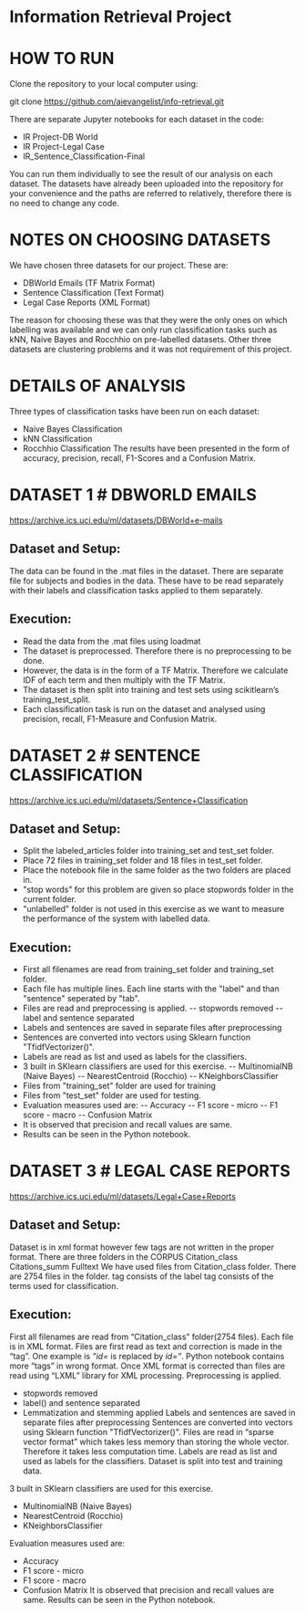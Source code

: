# Information Retrieval Project

# HOW TO RUN
Clone the repository to your local computer using: 

git clone https://github.com/aievangelist/info-retrieval.git

There are separate Jupyter notebooks for each dataset in the code:

- IR Project-DB World
- IR Project-Legal Case
- IR_Sentence_Classification-Final

You can run them individually to see the result of our analysis on each dataset. 
The datasets have already been uploaded into the repository for your convenience and the paths are referred to relatively, therefore there is no need to change any code.

# NOTES ON CHOOSING DATASETS
We have chosen three datasets for our project. These are:

- DBWorld Emails (TF Matrix Format)
- Sentence Classification (Text Format)
- Legal Case Reports (XML Format)

The reason for choosing these was that they were the only ones on which labelling was available and we can only run classification tasks such as kNN, Naive Bayes and Rocchhio on pre-labelled datasets. Other three datasets are clustering problems and it was not requirement of this project.

# DETAILS OF ANALYSIS
Three types of classification tasks have been run on each dataset:

- Naive Bayes Classification
- kNN Classification
- Rocchhio Classification
The results have been presented in the form of accuracy, precision, recall, F1-Scores and a Confusion Matrix.

# DATASET 1 # DBWORLD EMAILS
https://archive.ics.uci.edu/ml/datasets/DBWorld+e-mails
## Dataset and Setup:
The data can be found in the .mat files in the dataset. There are separate file for subjects and bodies in the data. These have to be read separately with their labels and classification tasks applied to them separately.

## Execution:
- Read the data from the .mat files using loadmat
- The dataset is preprocessed. Therefore there is no preprocessing to be done. 
- However, the data is in the form of a TF Matrix. Therefore we calculate IDF of each term and then multiply with the TF Matrix. 
- The dataset is then split into training and test sets using scikitlearn’s training_test_split.
- Each classification task is run on the dataset and analysed using precision, recall, F1-Measure and Confusion Matrix.



# DATASET 2 # SENTENCE CLASSIFICATION
https://archive.ics.uci.edu/ml/datasets/Sentence+Classification
## Dataset and Setup:
- Split the labeled_articles folder into training_set and test_set folder.
- Place 72 files in training_set folder and 18 files in test_set folder.
- Place the notebook file in the same folder as the two folders are placed in.
- "stop words" for this problem are given so place stopwords folder in the current folder.
- "unlabelled" folder is not used in this exercise as we want to measure the performance of the system with labelled data.

## Execution:
- First all filenames are read from training_set folder and training_set folder.
- Each file has multiple lines. Each line starts with the "label" and than "sentence" seperated by "tab".
- Files are read and preprocessing is applied. 
-- stopwords removed
-- label and sentence separated
- Labels and sentences are saved in separate files after preprocessing
- Sentences are converted into vectors using Sklearn function "TfidfVectorizer()".
- Labels are read as list and used as labels for the classifiers.
- 3 built in SKlearn classifiers are used for this exercise.
-- MultinomialNB (Naive Bayes)
-- NearestCentroid (Rocchio)
-- KNeighborsClassifier
- Files from "training_set" folder are used for training
- Files from "test_set" folder are used for testing.
- Evaluation measures used are:
-- Accuracy
-- F1 score - micro
-- F1 score - macro
-- Confusion Matrix
- It is observed that precision and recall values are same.
- Results can be seen in the Python notebook.




# DATASET 3 # LEGAL CASE REPORTS
https://archive.ics.uci.edu/ml/datasets/Legal+Case+Reports

## Dataset and Setup:
Dataset is in xml format however few tags are not written in the proper format.
There are three folders in the CORPUS
Citation_class
Citations_summ
Fulltext
We have used files from Citation_class folder. There are 2754 files in the folder.
<class> tag consists of the label
<text> tag consists of the terms used for classification.

## Execution:
First all filenames are read from “Citation_class” folder(2754 files).
Each file is in XML format. Files are first read as text and correction is made in the “tag”. One example is _”id=_ is replaced by _id=”_. Python notebook contains more “tags” in wrong format.
Once XML format is corrected than files are read using “LXML” library for XML processing.
Preprocessing is applied.
- stopwords removed
- label(<class>) and sentence<text> separated
- Lemmatization and stemming applied
Labels and sentences are saved in separate files after preprocessing
Sentences are converted into vectors using Sklearn function "TfidfVectorizer()".
Files are read in “sparse vector format” which takes less memory than storing the whole vector. Therefore it takes less computation time. 
Labels are read as list and used as labels for the classifiers.
Dataset is split into test and training data.

3 built in SKlearn classifiers are used for this exercise.
- MultinomialNB (Naive Bayes)
- NearestCentroid (Rocchio)
- KNeighborsClassifier

Evaluation measures used are:
- Accuracy
- F1 score - micro
- F1 score - macro
- Confusion Matrix
It is observed that precision and recall values are same.
Results can be seen in the Python notebook.